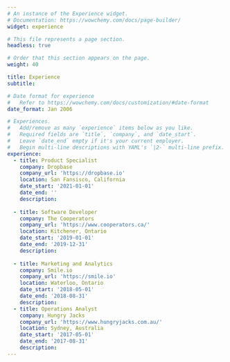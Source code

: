 ```yaml
---
# An instance of the Experience widget.
# Documentation: https://wowchemy.com/docs/page-builder/
widget: experience

# This file represents a page section.
headless: true

# Order that this section appears on the page.
weight: 40

title: Experience
subtitle:

# Date format for experience
#   Refer to https://wowchemy.com/docs/customization/#date-format
date_format: Jan 2006

# Experiences.
#   Add/remove as many `experience` items below as you like.
#   Required fields are `title`, `company`, and `date_start`.
#   Leave `date_end` empty if it's your current employer.
#   Begin multi-line descriptions with YAML's `|2-` multi-line prefix.
experience:
  - title: Product Specialist
    company: Dropbase
    company_url: 'https://dropbase.io'
    location: San Fansisco, California
    date_start: '2021-01-01'
    date_end: ''
    description: 
        
  - title: Software Developer
    company: The Cooperators
    company_url: 'https://www.cooperators.ca/'
    location: Kitchener, Ontario
    date_start: '2019-01-01'
    date_end: '2019-12-31'
    description: 
    
  - title: Marketing and Analytics
    company: Smile.io
    company_url: 'https://smile.io'
    location: Waterloo, Ontario
    date_start: '2018-05-01'
    date_end: '2018-08-31'
    description: 
  - title: Operations Analyst
    company: Hungry Jacks
    company_url: 'https://www.hungryjacks.com.au/'
    location: Sydney, Australia
    date_start: '2017-05-01'
    date_end: '2017-08-31'
    description: 
---
```

